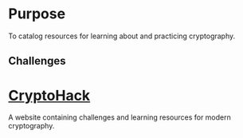 # Purpose
To catalog resources for learning about and practicing cryptography.

## Challenges

# [CryptoHack](https://cryptohack.org/)
A website containing challenges and learning resources for modern cryptography.

